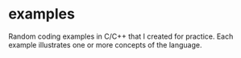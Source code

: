 # examples
Random coding examples in C/C++ that I created for practice.
Each example illustrates one or more concepts of the language.

